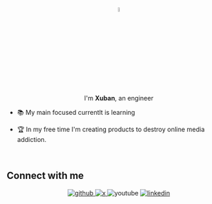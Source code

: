 <div align="center">
<img src="https://upload.wikimedia.org/wikipedia/commons/thumb/2/2d/Flag_of_the_Basque_Country.svg/300px-Flag_of_the_Basque_Country.svg.png" align="center" style="width: 5%" />
</div>  
<div align="center">I'm <b>Xuban</b>, an engineer </div>  
  

- 📚 My main focused currentlt is learning
    

- 🏆 In my free time I'm creating products to destroy online media addiction. 
  
  

<br/>  





## Connect with me  
<div align="center">
<a href="https://github.com/EHxuban11" target="_blank">
<img src=https://img.shields.io/badge/github-%2324292e.svg?&style=for-the-badge&logo=github&logoColor=white alt=github style="margin-bottom: 5px;" />
</a>
<a href="https://twitter.com/EHxuban11" target="_blank">
<img src=https://img.shields.io/badge/X-000000?style=for-the-badge&logo=x&logoColor=white alt=x style="margin-bottom: 5px;" />
</a>
<img src=https://img.shields.io/badge/youtube-%23EE4831.svg?&style=for-the-badge&logo=youtube&logoColor=white alt=youtube style="margin-bottom: 5px;" />
  
<a href="https://www.linkedin.com/in/xuban-ceccon" target="_blank">
<img src=https://img.shields.io/badge/LinkedIn-0077B5?style=for-the-badge&logo=linkedin&logoColor=white alt=linkedin style="margin-bottom: 5px;" />
</a>
</div>  


